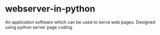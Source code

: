 # webserver-in-python
An application software which can be used to serve web pages. Designed using python server page coding.
